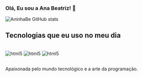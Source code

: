 
### Olá, Eu sou a Ana Beatriz! 🖖 

![AninhaBe GitHub stats](https://github-readme-stats.vercel.app/api?username=aninhaBe&show_icons=true&theme=dracula)

## Tecnologias que eu uso no meu dia

<div style="display: inline_block"><br/>
    <img align="center"alt="html5" src="https://img.shields.io/badge/HTML5-E34F26?style=for-the-badge&logo=html5&logoColor=white">
    <img align="center"alt="html5" src="https://img.shields.io/badge/CSS3-1572B6?style=for-the-badge&logo=css3&logoColor=white">
    <img align="center"alt="html5" src="https://img.shields.io/badge/JavaScript-F7DF1E?style=for-the-badge&logo=javascript&logoColor=black">
</div><br>

Apaixonada pelo mundo tecnológico e a arte da programação.
